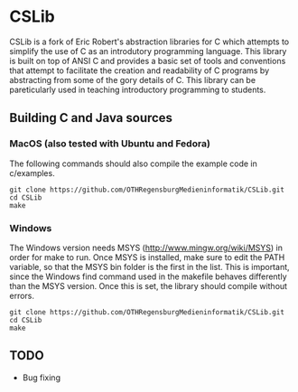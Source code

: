 # CSLib

CSLib is a fork of Eric Robert's abstraction libraries for C which attempts to simplify the use of C as an introdutory programming language. This library is built on top of ANSI C and provides a basic set of tools and conventions that attempt to facilitate the creation and readability of C programs by abstracting from some of the gory details of C. This library can be pareticularly used in teaching introductory programming to students.

## Building C and Java sources

### MacOS (also tested with Ubuntu and Fedora)
The following commands should also compile the example code in c/examples.

    git clone https://github.com/OTHRegensburgMedieninformatik/CSLib.git
    cd CSLib
    make

### Windows

The Windows version needs MSYS (http://www.mingw.org/wiki/MSYS) in order for make to run. Once MSYS is installed, make sure to edit the PATH variable, so that the MSYS bin folder is the first in the list. This is important, since the Windows find command used in the makefile behaves differently than the MSYS version. Once this is set, the library should compile without errors.
    
    git clone https://github.com/OTHRegensburgMedieninformatik/CSLib.git
    cd CSLib
    make

## TODO

* Bug fixing

